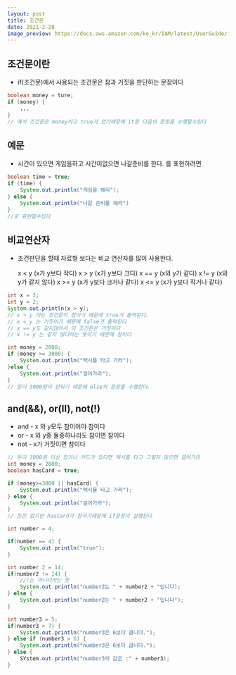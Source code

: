 ```yaml
---
layout: post
title: 조건문
date: 2021-2-28
image_preview: https://docs.aws.amazon.com/ko_kr/IAM/latest/UserGuide/images/AccessPolicyLanguage_Condition_Example1.diagram.png
---
```


## 조건문이란
- if(조건문)에서 사용되는 조건문은 참과 거짓을 판단하는 문장이다


```java 
boolean money = ture;
if (money) {
    ...
}
// 에서 조건문은 money이고 true가 있기때문에 it문 다음의 문장을 수행할수있다
```

## 예문
- 시간이 있으면 게임을하고 시간이없으면 나갈준비를 한다. 를 표현하려면

```java
boolean time = true;
if (time) {
    System.out.println("게임을 해라");
} else {
    System.out.println("나갈 준비를 해라")
}
//로 표현할수있다
```

## 비교연산자

- 조건판단을 할때 자료형 보다는 비교 연산자를 많이 사용한다.

    x < y	 (x가 y보다 작다)
    x > y	 (x가 y보다 크다)
    x == y	 (x와 y가 같다)
    x != y	 (x와 y가 같지 않다)
    x >= y	 (x가 y보다 크거나 같다)
    x <= y	 (x가 y보다 작거나 같다)


```java
int x = 3;
int y = 2;
System.out.println(x > y);
// x > y 라는 조건문이 참이기 때문에 true가 출력된다.
// x < y 는 거짓이기 때문에 false가 출력된다
// x == y도 같지않아서 이 조건문은 거짓이다
// x != y 는 같지 않다라는 뜻이기 때문에 참이다
```

```java
int money = 2000;
if (money >= 3000) {
    System.out.println("택시를 타고 가라");
}else {
    System.out.println("걸어가라");
}
// 돈이 3000원이 안되기 때문에 else의 문장을 수행한다.
```


## and(&&), or(II), not(!)
- and - x 와 y모두 참이어야 참이다
- or - x 와 y중 둘중하나라도 참이면 참이다
- not - x가 거짓이면 참이다


```java
// 돈이 3000원 이상 있거나 카드가 있다면 택시를 타고 그렇지 않으면 걸어가라
int money = 2000;
boolean hasCard = true;

if (money>=3000 || hasCard) {
    System.out.println("택시를 타고 가라");
} else {
    System.out.println("걸어가라");
}
// 돈은 없지만 hascard가 참이기떄문에 if문장이 실행된다
```















```java
int number = 4;

if(number == 4) {
    System.out.println("true");
}

int number 2 = 14;
if(number2 != 14) {
    //!는 아니다라는 뜻
    System.out.println("number2는 " + number2 + "입니다);
} else {
    System.out.println("number2는 " + number2 + "입니다");
}

int number3 = 5;
if(number3 > 7) {
    System.out.println("number3은 6보다 큽니다.");
} else if (number3 > 6) {
    System.out.println("number3은 6보다 큽니다.");
} else {
    SYstem.out.println("number3의 값은 :" + number3);
}
```